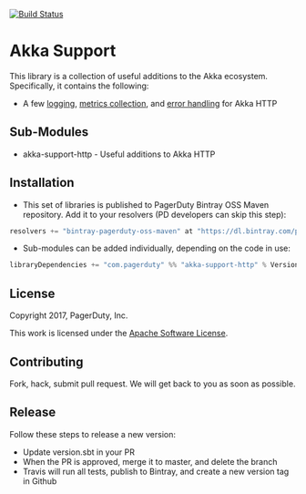 [![Build Status](https://travis-ci.org/PagerDuty/scala-akka-support.svg?branch=master)](https://travis-ci.org/PagerDuty/scala-akka-support)

# Akka Support

This library is a collection of useful additions to the Akka ecosystem. Specifically, it contains the following:

 - A few [logging](http/src/main/scala/com/pagerduty/akka/http/support/LoggingDirectives.scala), [metrics collection](http/src/main/scala/com/pagerduty/akka/http/support/MetricsDirectives.scala), and [error handling](http/src/main/scala/com/pagerduty/akka/http/support/GenericErrorHandling.scala) for Akka HTTP

## Sub-Modules

- akka-support-http - Useful additions to Akka HTTP

## Installation

- This set of libraries is published to PagerDuty Bintray OSS Maven repository. Add it to your resolvers (PD developers can skip this step):

```scala
resolvers += "bintray-pagerduty-oss-maven" at "https://dl.bintray.com/pagerduty/oss-maven"
```

- Sub-modules can be added individually, depending on the code in use:

```scala
libraryDependencies += "com.pagerduty" %% "akka-support-http" % VersionString
```

## License

Copyright 2017, PagerDuty, Inc.

This work is licensed under the [Apache Software License](https://www.apache.org/licenses/LICENSE-2.0).

## Contributing

Fork, hack, submit pull request. We will get back to you as soon as possible.

## Release

Follow these steps to release a new version:
- Update version.sbt in your PR
- When the PR is approved, merge it to master, and delete the branch
- Travis will run all tests, publish to Bintray, and create a new version tag in Github
